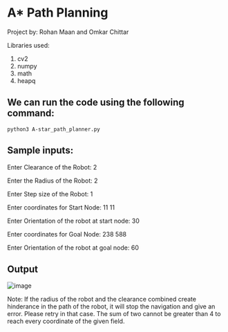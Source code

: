 # A* Path Planning
Project by: Rohan Maan and Omkar Chittar

Libraries used:
1. cv2
2. numpy
3. math
4. heapq

## We can run the code using the following command:

    python3 A-star_path_planner.py

## Sample inputs:

Enter Clearance of the Robot: 2

Enter the Radius of the Robot: 2

Enter Step size of the Robot: 1

Enter coordinates for Start Node: 11 11

Enter Orientation of the robot at start node: 30

Enter coordinates for Goal Node: 238 588

Enter Orientation of the robot at goal node: 60
 
## Output
![image](https://user-images.githubusercontent.com/40595475/226489376-81d3bf6e-80c8-4421-b829-f5b633a6c3eb.png)

Note: If the radius of the robot and the clearance combined create hinderance in the path of the robot, it will stop the navigation and give an error. Please retry in that case. The sum of two cannot be greater than 4 to reach every coordinate of the given field.
